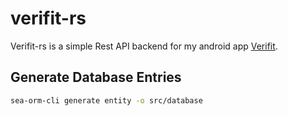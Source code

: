 # verifit-rs
Verifit-rs is a simple Rest API backend for my android app [Verifit](https://github.com/MakisChristou/verifit). 



## Generate Database Entries
```bash
sea-orm-cli generate entity -o src/database
```